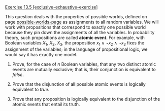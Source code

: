 [Exercise 13.5 \[exclusive-exhaustive-exercise\]](ex_5/)

This question deals with the properties
of possible worlds, defined on page [possible-worlds-page](#/) as assignments to all
random variables. We will work with propositions that correspond to
exactly one possible world because they pin down the assignments of all
the variables. In probability theory, such propositions are called **atomic event**. For
example, with Boolean variables $X_1$, $X_2$, $X_3$, the proposition
$x_1\land \lnot x_2 \land \lnot x_3$ fixes the assignment of the
variables; in the language of propositional logic, we would say it has
exactly one model.


1.  Prove, for the case of $n$ Boolean variables, that any two distinct
    atomic events are mutually exclusive; that is, their conjunction is
    equivalent to ${false}$.

2.  Prove that the disjunction of all possible atomic events is
    logically equivalent to ${true}$.

3.  Prove that any proposition is logically equivalent to the
    disjunction of the atomic events that entail its truth.
